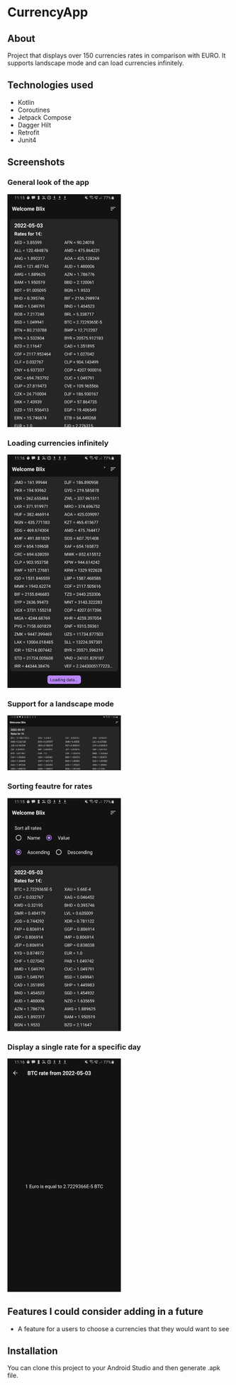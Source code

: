 # CurrencyApp

## About

Project that displays over 150 currencies rates in comparison with EURO. It supports landscape mode and can load currencies infinitely.

## Technologies used

- Kotlin
- Coroutines
- Jetpack Compose
- Dagger Hilt
- Retrofit
- Junit4

## Screenshots 

### General look of the app

<img src="https://github.com/Bodzio6978/CurrencyApp/blob/main/screenshots/presentation.jpg" width="256"/>

### Loading currencies infinitely

<img src="https://github.com/Bodzio6978/CurrencyApp/blob/main/screenshots/loading.jpg" width="256"/>

### Support for a landscape mode

<img src="https://github.com/Bodzio6978/CurrencyApp/blob/main/screenshots/landscape.jpg" width="256"/>

### Sorting feautre for rates

<img src="https://github.com/Bodzio6978/CurrencyApp/blob/main/screenshots/sorting.jpg" width="256"/>

### Display a single rate for a specific day

<img src="https://github.com/Bodzio6978/CurrencyApp/blob/main/screenshots/rate.jpg" width="256"/>


## Features I could consider adding in a future

- A feature for a users to choose a currencies that they would want to see

## Installation

You can clone this project to your Android Studio and then generate .apk file.
